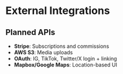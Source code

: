 # External Integrations

## Planned APIs
- **Stripe**: Subscriptions and commissions
- **AWS S3**: Media uploads
- **OAuth**: IG, TikTok, Twitter/X login + linking
- **Mapbox/Google Maps**: Location-based UI
